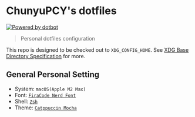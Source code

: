 # ChunyuPCY's dotfiles

[![Powered by dotbot][dbshield]][dblink]

[dblink]: https://github.com/anishathalye/dotbot
[dbshield]: https://img.shields.io/badge/powered%20by-dotbot-blue?style=flat

> Personal dotfiles configuration

This repo is designed to be checked out to `XDG_CONFIG_HOME`. See [XDG Base Directory Specification](https://specifications.freedesktop.org/basedir-spec/basedir-spec-latest.html) for more.

## General Personal Setting

- System: `macOS(Apple M2 Max)`
- Font: [`FiraCode Nerd Font`](https://www.nerdfonts.com/font-downloads)
- Shell: [`Zsh`](https://www.zsh.org/)
- Theme: [`Catppuccin Mocha`](https://catppuccin.com/ports)
